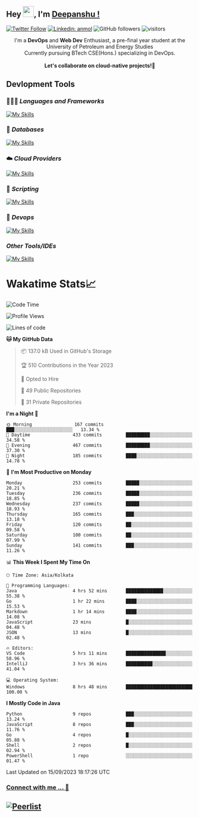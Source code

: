 ## Hey <img src="https://github.com/TheDudeThatCode/TheDudeThatCode/blob/master/Assets/Hi.gif" width="29">, I'm [Deepanshu !](https://bio.link/deepanshgk) 

[![Twitter Follow](https://img.shields.io/twitter/follow/deepanshuurawat?label=Follow)](https://twitter.com/intent/follow?screen_name=deepanshuurawat)
[![Linkedin: anmol](https://img.shields.io/badge/-deepanshu-blue?style=flat-square&logo=Linkedin&logoColor=white&link=https://www.linkedin.com/in/deepanshu-rawat6/)](https://www.linkedin.com/in/deepanshu-rawat6/)
![GitHub followers](https://img.shields.io/github/followers/deepanshu-rawat6?label=Follow&style=social)
![visitors](https://visitor-badge.laobi.icu/badge?page_id=deepanshu-rawat6.deepanshu-rawat6)


<div align="center">
I'm a <b>DevOps</b> and <b>Web Dev</b> Enthusiast, a pre-final year student at the University of Petroleum and Energy Studies <br> Currently pursuing BTech CSE(Hons.) specializing in DevOps.
</div>

<br>

<div align="center">
 <b>Let's collaborate on cloud-native projects!🚀</b>
</div>

## **Devlopment Tools**

### 🧑🏻‍💻 *Languages and Frameworks*
[![My Skills](https://skillicons.dev/icons?i=go,java,py,flask,js,nodejs,express,html,css&theme=dark)](https://skillicons.dev)

### 🛅 *Databases*
[![My Skills](https://skillicons.dev/icons?i=mysql,mongodb,postgres&theme=dark)](https://skillicons.dev)

### ☁️ *Cloud Providers*
[![My Skills](https://skillicons.dev/icons?i=aws,gcp,netlify&theme=dark)](https://skillicons.dev)

### 📜 *Scripting*
[![My Skills](https://skillicons.dev/icons?i=bash&theme=dark)](https://skillicons.dev)

### 👀 *Devops*
[![My Skills](https://skillicons.dev/icons?i=docker,kubernetes,githubactions,jenkins,grafana,prometheus&theme=dark)](https://skillicons.dev)

### *Other Tools/IDEs*
[![My Skills](https://skillicons.dev/icons?i=git,github,vscode,idea,maven&theme=dark)](https://skillicons.dev)

# Wakatime Stats📈

<!--START_SECTION:waka-->
![Code Time](http://img.shields.io/badge/Code%20Time-28%20hrs%2023%20mins-blue)

![Profile Views](http://img.shields.io/badge/Profile%20Views-0-blue)

![Lines of code](https://img.shields.io/badge/From%20Hello%20World%20I%27ve%20Written-1.2%20million%20lines%20of%20code-blue)

**🐱 My GitHub Data** 

> 📦 137.0 kB Used in GitHub's Storage 
 > 
> 🏆 510 Contributions in the Year 2023
 > 
> 💼 Opted to Hire
 > 
> 📜 49 Public Repositories 
 > 
> 🔑 31 Private Repositories 
 > 
**I'm a Night 🦉** 

```text
🌞 Morning                167 commits         ███░░░░░░░░░░░░░░░░░░░░░░   13.34 % 
🌆 Daytime                433 commits         █████████░░░░░░░░░░░░░░░░   34.58 % 
🌃 Evening                467 commits         █████████░░░░░░░░░░░░░░░░   37.30 % 
🌙 Night                  185 commits         ████░░░░░░░░░░░░░░░░░░░░░   14.78 % 
```
📅 **I'm Most Productive on Monday** 

```text
Monday                   253 commits         █████░░░░░░░░░░░░░░░░░░░░   20.21 % 
Tuesday                  236 commits         █████░░░░░░░░░░░░░░░░░░░░   18.85 % 
Wednesday                237 commits         █████░░░░░░░░░░░░░░░░░░░░   18.93 % 
Thursday                 165 commits         ███░░░░░░░░░░░░░░░░░░░░░░   13.18 % 
Friday                   120 commits         ██░░░░░░░░░░░░░░░░░░░░░░░   09.58 % 
Saturday                 100 commits         ██░░░░░░░░░░░░░░░░░░░░░░░   07.99 % 
Sunday                   141 commits         ███░░░░░░░░░░░░░░░░░░░░░░   11.26 % 
```


📊 **This Week I Spent My Time On** 

```text
🕑︎ Time Zone: Asia/Kolkata

💬 Programming Languages: 
Java                     4 hrs 52 mins       ██████████████░░░░░░░░░░░   55.38 % 
Go                       1 hr 22 mins        ████░░░░░░░░░░░░░░░░░░░░░   15.53 % 
Markdown                 1 hr 14 mins        ████░░░░░░░░░░░░░░░░░░░░░   14.08 % 
JavaScript               23 mins             █░░░░░░░░░░░░░░░░░░░░░░░░   04.48 % 
JSON                     13 mins             █░░░░░░░░░░░░░░░░░░░░░░░░   02.48 % 

🔥 Editors: 
VS Code                  5 hrs 11 mins       ███████████████░░░░░░░░░░   58.96 % 
IntelliJ                 3 hrs 36 mins       ██████████░░░░░░░░░░░░░░░   41.04 % 

💻 Operating System: 
Windows                  8 hrs 48 mins       █████████████████████████   100.00 % 
```

**I Mostly Code in Java** 

```text
Python                   9 repos             ███░░░░░░░░░░░░░░░░░░░░░░   13.24 % 
JavaScript               8 repos             ███░░░░░░░░░░░░░░░░░░░░░░   11.76 % 
Go                       4 repos             █░░░░░░░░░░░░░░░░░░░░░░░░   05.88 % 
Shell                    2 repos             █░░░░░░░░░░░░░░░░░░░░░░░░   02.94 % 
PowerShell               1 repo              ░░░░░░░░░░░░░░░░░░░░░░░░░   01.47 % 
```




 Last Updated on 15/09/2023 18:17:26 UTC
<!--END_SECTION:waka-->



### [Connect with me ... 💬](https://bio.link/deepanshgk) 
[![Peerlist](https://github-readme-badge.peerlist.io/api/deepanshurawat6?style=social)](https://peerlist.io/deepanshurawat6) 
---

<!--- 
![Snake animation](https://github.com/deepanshu-rawat6/deepanshu-rawat6/blob/output/github-contribution-grid-snake.svg)
---
--->

<!--- 
[![@deepanshurawat6's Holopin board](https://holopin.io/api/user/board?user=deepanshurawat6)](https://holopin.io/@deepanshurawat6)
---
--->
